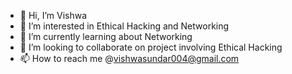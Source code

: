 - 👋 Hi, I’m Vishwa
- 👀 I’m interested in Ethical Hacking and Networking
- 🌱 I’m currently learning about Networking
- 💞️ I’m looking to collaborate on project involving Ethical Hacking
- 📫 How to reach me @vishwasundar004@gmail.com
  
